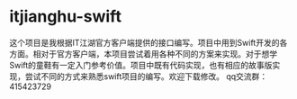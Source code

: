 # itjianghu-swift
这个项目是我根据IT江湖官方客户端提供的接口编写。项目中用到Swift开发的各方面。相对于官方客户端，本项目尝试着用各种不同的方案来实现。对于想学Swift的童鞋有一定入门参考价值。项目中既有代码实现，也有相应的故事版实现，尝试不同的方式来熟悉swift项目的编写。欢迎下载修改。
qq交流群：415423729
